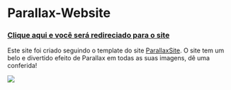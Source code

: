 # Parallax-Website

 <h3><a href="https://allan-carlos.github.io/Workshop/">Clique aqui e você será redireciado para o site<a></h3>

 Este site foi criado seguindo o template do site <a href="https://jolly-kalam-23776e.netlify.app/parallaxsite/">ParallaxSite<a>. O site tem um belo e divertido efeito de Parallax em todas as suas imagens, dê uma conferida!
 
 <img src="https://imgur.com/wCUTcJT.png">
